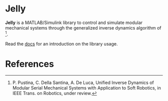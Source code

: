 Jelly
=======

**Jelly** is a MATLAB/Simulink library to control and simulate modular mechanical systems through the generalized inverse dynamics algorithm of [^1]. 

Read the <a href="https://piepustina.github.io/Jelly/index.html" target="_blank">docs</a> for an introduction on the library usage.



# References
[^1]: P. Pustina, C. Della Santina, A. De Luca, Unified Inverse Dynamics of Modular Serial Mechanical Systems with Application to Soft Robotics, in IEEE Trans. on Robotics, under review.
